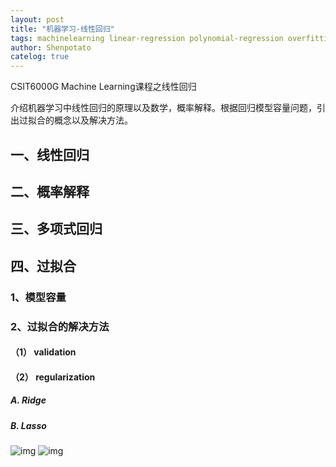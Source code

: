 ```yaml
---
layout: post
title: "机器学习-线性回归"
tags: machinelearning linear-regression polynomial-regression overfitting regularization
author: Shenpotato
catelog: true
---
```



CSIT6000G Machine Learning课程之线性回归

介绍机器学习中线性回归的原理以及数学，概率解释。根据回归模型容量问题，引出过拟合的概念以及解决方法。

## 一、线性回归

## 二、概率解释

## 三、多项式回归

## 四、过拟合

### 1、模型容量

### 2、过拟合的解决方法

#### （1） validation

#### （2） regularization

##### 			A. Ridge

##### 			B. Lasso

![img](https://tva1.sinaimg.cn/large/006y8mN6gy1g85syvmlj6j30u0140npi.jpg)
![img](https://tva1.sinaimg.cn/large/006y8mN6gy1g85sy82bdej30u0140b2e.jpg)
